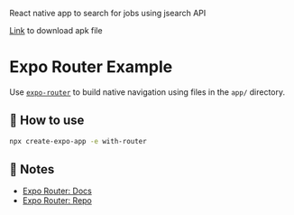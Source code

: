 React native app to search for jobs using jsearch API

[Link](https://expo.dev/artifacts/eas/5JWNwN4DMdPE9hsAkcALN4.apk) to download apk file
# Expo Router Example

Use [`expo-router`](https://expo.github.io/router) to build native navigation using files in the `app/` directory.

## 🚀 How to use

```sh
npx create-expo-app -e with-router
```

## 📝 Notes

- [Expo Router: Docs](https://expo.github.io/router)
- [Expo Router: Repo](https://github.com/expo/router)
